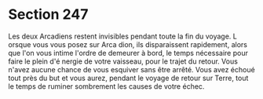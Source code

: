 # Section 247

Les deux Arcadiens restent invisibles pendant toute la fin du
voyage. L orsque vous vous posez sur Arca dion, ils disparaissent
rapidement, alors que l'on vous intime l'ordre de demeurer à
bord, le temps nécessaire pour faire le plein d'é nergie de votre
vaisseau, pour le trajet du retour. Vous n'avez aucune chance de
vous esquiver sans être arrêté. Vous avez échoué tout près du but
et vous aurez, pendant le voyage de retour sur Terre, tout le
temps de ruminer sombrement les causes de votre  échec.